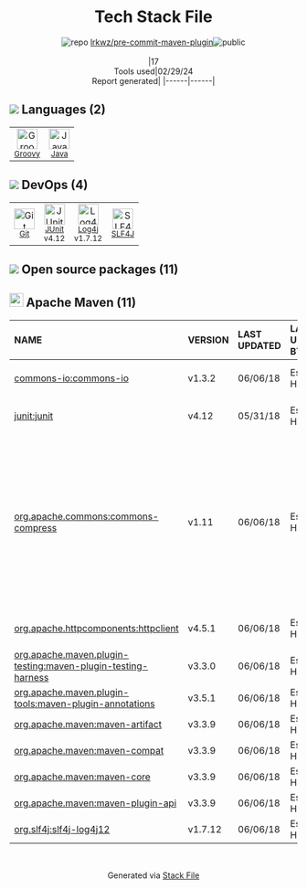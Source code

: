 <!--
&lt;--- Readme.md Snippet without images Start ---&gt;
## Tech Stack
lrkwz/pre-commit-maven-plugin is built on the following main stack:

- [Groovy](https://groovy-lang.org/) – Languages
- [Java](https://www.java.com) – Languages
- [JUnit](http://junit.org/) – Testing Frameworks
- [Log4j](https://logging.apache.org/log4j/2.x/) – Logging Tools
- [SLF4J](http://slf4j.org/) – Log Management

Full tech stack [here](/techstack.md)

&lt;--- Readme.md Snippet without images End ---&gt;

&lt;--- Readme.md Snippet with images Start ---&gt;
## Tech Stack
lrkwz/pre-commit-maven-plugin is built on the following main stack:

- <img width='25' height='25' src='https://img.stackshare.io/service/997/default_7ff5fcd857f42ad25149f659693d8930bffddf14.png' alt='Groovy'/> [Groovy](https://groovy-lang.org/) – Languages
- <img width='25' height='25' src='https://img.stackshare.io/service/995/K85ZWV2F.png' alt='Java'/> [Java](https://www.java.com) – Languages
- <img width='25' height='25' src='https://img.stackshare.io/service/2020/874086.png' alt='JUnit'/> [JUnit](http://junit.org/) – Testing Frameworks
- <img width='25' height='25' src='https://img.stackshare.io/service/2804/Coralogix-log4j-integration.jpg' alt='Log4j'/> [Log4j](https://logging.apache.org/log4j/2.x/) – Logging Tools
- <img width='25' height='25' src='https://img.stackshare.io/service/2805/05518ecaa42841e834421e9d6987b04f_400x400.png' alt='SLF4J'/> [SLF4J](http://slf4j.org/) – Log Management

Full tech stack [here](/techstack.md)

&lt;--- Readme.md Snippet with images End ---&gt;
-->
<div align="center">

# Tech Stack File
![](https://img.stackshare.io/repo.svg "repo") [lrkwz/pre-commit-maven-plugin](https://github.com/lrkwz/pre-commit-maven-plugin)![](https://img.stackshare.io/public_badge.svg "public")
<br/><br/>
|17<br/>Tools used|02/29/24 <br/>Report generated|
|------|------|
</div>

## <img src='https://img.stackshare.io/languages.svg'/> Languages (2)
<table><tr>
  <td align='center'>
  <img width='36' height='36' src='https://img.stackshare.io/service/997/default_7ff5fcd857f42ad25149f659693d8930bffddf14.png' alt='Groovy'>
  <br>
  <sub><a href="https://groovy-lang.org/">Groovy</a></sub>
  <br>
  <sub></sub>
</td>

<td align='center'>
  <img width='36' height='36' src='https://img.stackshare.io/service/995/K85ZWV2F.png' alt='Java'>
  <br>
  <sub><a href="https://www.java.com">Java</a></sub>
  <br>
  <sub></sub>
</td>

</tr>
</table>

## <img src='https://img.stackshare.io/devops.svg'/> DevOps (4)
<table><tr>
  <td align='center'>
  <img width='36' height='36' src='https://img.stackshare.io/service/1046/git.png' alt='Git'>
  <br>
  <sub><a href="http://git-scm.com/">Git</a></sub>
  <br>
  <sub></sub>
</td>

<td align='center'>
  <img width='36' height='36' src='https://img.stackshare.io/service/2020/874086.png' alt='JUnit'>
  <br>
  <sub><a href="http://junit.org/">JUnit</a></sub>
  <br>
  <sub>v4.12</sub>
</td>

<td align='center'>
  <img width='36' height='36' src='https://img.stackshare.io/service/2804/Coralogix-log4j-integration.jpg' alt='Log4j'>
  <br>
  <sub><a href="https://logging.apache.org/log4j/2.x/">Log4j</a></sub>
  <br>
  <sub>v1.7.12</sub>
</td>

<td align='center'>
  <img width='36' height='36' src='https://img.stackshare.io/service/2805/05518ecaa42841e834421e9d6987b04f_400x400.png' alt='SLF4J'>
  <br>
  <sub><a href="http://slf4j.org/">SLF4J</a></sub>
  <br>
  <sub></sub>
</td>

</tr>
</table>


## <img src='https://img.stackshare.io/group.svg' /> Open source packages (11)</h2>

## <img width='24' height='24' src='https://img.stackshare.io/package_manager/977/default_9833f2ef0bbc2a946b4cc5e9307264033361076b.png'/> Apache Maven (11)

|NAME|VERSION|LAST UPDATED|LAST UPDATED BY|LICENSE|VULNERABILITIES|
|:------|:------|:------|:------|:------|:------|
|[commons-io:commons-io](http://commons.apache.org/proper/commons-io/)|v1.3.2|06/06/18|Espen Henriksen |Apache-2.0|[CVE-2021-29425](https://github.com/advisories/GHSA-gwrp-pvrq-jmwv) (Moderate)|
|[junit:junit](http://junit.org)|v4.12|05/31/18|Espen Henriksen |EPL-1.0|[CVE-2020-15250](https://github.com/advisories/GHSA-269g-pwp5-87pp) (Moderate)|
|[org.apache.commons:commons-compress](https://commons.apache.org/proper/commons-compress/)|v1.11|06/06/18|Espen Henriksen |Apache-2.0|[CVE-2024-25710](https://github.com/advisories/GHSA-4g9r-vxhx-9pgx) (High)<br/>[CVE-2021-35515](https://github.com/advisories/GHSA-7hfm-57qf-j43q) (High)<br/>[CVE-2021-35516](https://github.com/advisories/GHSA-crv7-7245-f45f) (High)<br/>[CVE-2021-35517](https://github.com/advisories/GHSA-xqfj-vm6h-2x34) (High)<br/>[CVE-2021-36090](https://github.com/advisories/GHSA-mc84-pj99-q6hh) (High)<br/>[CVE-2018-1324](https://github.com/advisories/GHSA-h436-432x-8fvx) (Moderate)<br/>[CVE-2018-11771](https://github.com/advisories/GHSA-hrmr-f5m6-m9pq) (Moderate)|
|[org.apache.httpcomponents:httpclient](http://hc.apache.org/httpcomponents-client)|v4.5.1|06/06/18|Espen Henriksen |Apache-2.0|[CVE-2020-13956](https://github.com/advisories/GHSA-7r82-7xv7-xcpj) (Moderate)|
|[org.apache.maven.plugin-testing:maven-plugin-testing-harness]()|v3.3.0|06/06/18|Espen Henriksen |Apache-2.0|N/A|
|[org.apache.maven.plugin-tools:maven-plugin-annotations]()|v3.5.1|06/06/18|Espen Henriksen |Apache-2.0|N/A|
|[org.apache.maven:maven-artifact]()|v3.3.9|06/06/18|Espen Henriksen |Apache-2.0|N/A|
|[org.apache.maven:maven-compat]()|v3.3.9|06/06/18|Espen Henriksen |Apache-2.0|[CVE-2021-26291](https://github.com/advisories/GHSA-2f88-5hg8-9x2x) (Critical)|
|[org.apache.maven:maven-core](https://maven.apache.org/ref/3.6.1/)|v3.3.9|06/06/18|Espen Henriksen |Apache-2.0|[CVE-2021-26291](https://github.com/advisories/GHSA-2f88-5hg8-9x2x) (Critical)|
|[org.apache.maven:maven-plugin-api]()|v3.3.9|06/06/18|Espen Henriksen |Apache-2.0|N/A|
|[org.slf4j:slf4j-log4j12](http://www.slf4j.org)|v1.7.12|06/06/18|Espen Henriksen |MIT|N/A|

<br/>
<div align='center'>

Generated via [Stack File](https://github.com/marketplace/stack-file)

